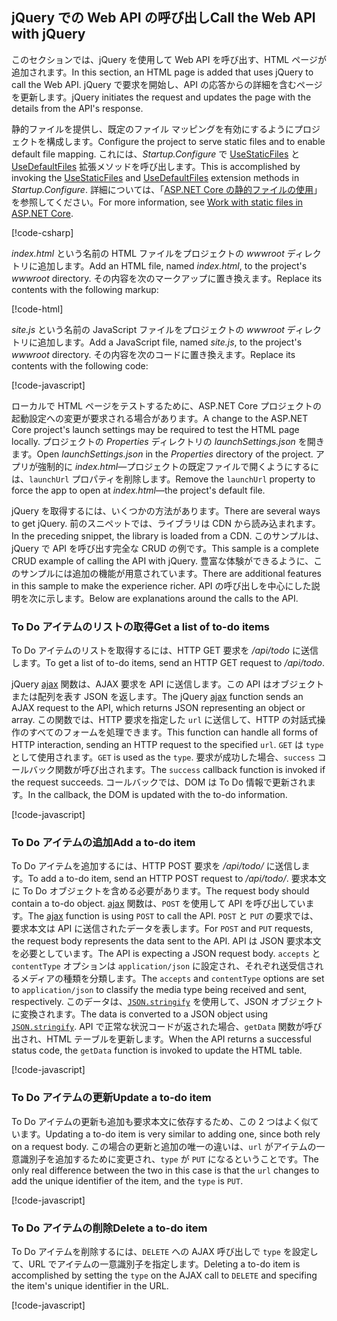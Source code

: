 ## <a name="call-the-web-api-with-jquery"></a><span data-ttu-id="66946-101">jQuery での Web API の呼び出し</span><span class="sxs-lookup"><span data-stu-id="66946-101">Call the Web API with jQuery</span></span>

<span data-ttu-id="66946-102">このセクションでは、jQuery を使用して Web API を呼び出す、HTML ページが追加されます。</span><span class="sxs-lookup"><span data-stu-id="66946-102">In this section, an HTML page is added that uses jQuery to call the Web API.</span></span> <span data-ttu-id="66946-103">jQuery で要求を開始し、API の応答からの詳細を含むページを更新します。</span><span class="sxs-lookup"><span data-stu-id="66946-103">jQuery initiates the request and updates the page with the details from the API's response.</span></span>

<span data-ttu-id="66946-104">静的ファイルを提供し、既定のファイル マッピングを有効にするようにプロジェクトを構成します。</span><span class="sxs-lookup"><span data-stu-id="66946-104">Configure the project to serve static files and to enable default file mapping.</span></span> <span data-ttu-id="66946-105">これには、*Startup.Configure* で [UseStaticFiles](/dotnet/api/microsoft.aspnetcore.builder.staticfileextensions.usestaticfiles#Microsoft_AspNetCore_Builder_StaticFileExtensions_UseStaticFiles_Microsoft_AspNetCore_Builder_IApplicationBuilder_) と [UseDefaultFiles](/dotnet/api/microsoft.aspnetcore.builder.defaultfilesextensions.usedefaultfiles#Microsoft_AspNetCore_Builder_DefaultFilesExtensions_UseDefaultFiles_Microsoft_AspNetCore_Builder_IApplicationBuilder_) 拡張メソッドを呼び出します。</span><span class="sxs-lookup"><span data-stu-id="66946-105">This is accomplished by invoking the [UseStaticFiles](/dotnet/api/microsoft.aspnetcore.builder.staticfileextensions.usestaticfiles#Microsoft_AspNetCore_Builder_StaticFileExtensions_UseStaticFiles_Microsoft_AspNetCore_Builder_IApplicationBuilder_) and [UseDefaultFiles](/dotnet/api/microsoft.aspnetcore.builder.defaultfilesextensions.usedefaultfiles#Microsoft_AspNetCore_Builder_DefaultFilesExtensions_UseDefaultFiles_Microsoft_AspNetCore_Builder_IApplicationBuilder_) extension methods in *Startup.Configure*.</span></span> <span data-ttu-id="66946-106">詳細については、「[ASP.NET Core の静的ファイルの使用](xref:fundamentals/static-files)」を参照してください。</span><span class="sxs-lookup"><span data-stu-id="66946-106">For more information, see [Work with static files in ASP.NET Core](xref:fundamentals/static-files).</span></span>

[!code-csharp[](../../tutorials/first-web-api/samples/2.0/TodoApi/Startup2.cs?name=snippet_Configure&highlight=3-4)]

<span data-ttu-id="66946-107">*index.html* という名前の HTML ファイルをプロジェクトの *wwwroot* ディレクトリに追加します。</span><span class="sxs-lookup"><span data-stu-id="66946-107">Add an HTML file, named *index.html*, to the project's *wwwroot* directory.</span></span> <span data-ttu-id="66946-108">その内容を次のマークアップに置き換えます。</span><span class="sxs-lookup"><span data-stu-id="66946-108">Replace its contents with the following markup:</span></span>

[!code-html[](../../tutorials/first-web-api/samples/2.0/TodoApi/wwwroot/index.html)]

<span data-ttu-id="66946-109">*site.js* という名前の JavaScript ファイルをプロジェクトの *wwwroot* ディレクトリに追加します。</span><span class="sxs-lookup"><span data-stu-id="66946-109">Add a JavaScript file, named *site.js*, to the project's *wwwroot* directory.</span></span> <span data-ttu-id="66946-110">その内容を次のコードに置き換えます。</span><span class="sxs-lookup"><span data-stu-id="66946-110">Replace its contents with the following code:</span></span>

[!code-javascript[](../../tutorials/first-web-api/samples/2.0/TodoApi/wwwroot/site.js?name=snippet_SiteJs)]

<span data-ttu-id="66946-111">ローカルで HTML ページをテストするために、ASP.NET Core プロジェクトの起動設定への変更が要求される場合があります。</span><span class="sxs-lookup"><span data-stu-id="66946-111">A change to the ASP.NET Core project's launch settings may be required to test the HTML page locally.</span></span> <span data-ttu-id="66946-112">プロジェクトの *Properties* ディレクトリの *launchSettings.json* を開きます。</span><span class="sxs-lookup"><span data-stu-id="66946-112">Open *launchSettings.json* in the *Properties* directory of the project.</span></span> <span data-ttu-id="66946-113">アプリが強制的に *index.html*&mdash;プロジェクトの既定ファイルで開くようにするには、`launchUrl` プロパティを削除します。</span><span class="sxs-lookup"><span data-stu-id="66946-113">Remove the `launchUrl` property to force the app to open at *index.html*&mdash;the project's default file.</span></span>

<span data-ttu-id="66946-114">jQuery を取得するには、いくつかの方法があります。</span><span class="sxs-lookup"><span data-stu-id="66946-114">There are several ways to get jQuery.</span></span> <span data-ttu-id="66946-115">前のスニペットでは、ライブラリは CDN から読み込まれます。</span><span class="sxs-lookup"><span data-stu-id="66946-115">In the preceding snippet, the library is loaded from a CDN.</span></span> <span data-ttu-id="66946-116">このサンプルは、jQuery で API を呼び出す完全な CRUD の例です。</span><span class="sxs-lookup"><span data-stu-id="66946-116">This sample is a complete CRUD example of calling the API with jQuery.</span></span> <span data-ttu-id="66946-117">豊富な体験ができるように、このサンプルには追加の機能が用意されています。</span><span class="sxs-lookup"><span data-stu-id="66946-117">There are additional features in this sample to make the experience richer.</span></span> <span data-ttu-id="66946-118">API の呼び出しを中心にした説明を次に示します。</span><span class="sxs-lookup"><span data-stu-id="66946-118">Below are explanations around the calls to the API.</span></span>

### <a name="get-a-list-of-to-do-items"></a><span data-ttu-id="66946-119">To Do アイテムのリストの取得</span><span class="sxs-lookup"><span data-stu-id="66946-119">Get a list of to-do items</span></span>

<span data-ttu-id="66946-120">To Do アイテムのリストを取得するには、HTTP GET 要求を */api/todo* に送信します。</span><span class="sxs-lookup"><span data-stu-id="66946-120">To get a list of to-do items, send an HTTP GET request to */api/todo*.</span></span>

<span data-ttu-id="66946-121">jQuery [ajax](https://api.jquery.com/jquery.ajax/) 関数は、AJAX 要求を API に送信します。この API はオブジェクトまたは配列を表す JSON を返します。</span><span class="sxs-lookup"><span data-stu-id="66946-121">The jQuery [ajax](https://api.jquery.com/jquery.ajax/) function sends an AJAX request to the API, which returns JSON representing an object or array.</span></span> <span data-ttu-id="66946-122">この関数では、HTTP 要求を指定した `url` に送信して、HTTP の対話式操作のすべてのフォームを処理できます。</span><span class="sxs-lookup"><span data-stu-id="66946-122">This function can handle all forms of HTTP interaction, sending an HTTP request to the specified `url`.</span></span> <span data-ttu-id="66946-123">`GET` は `type` として使用されます。</span><span class="sxs-lookup"><span data-stu-id="66946-123">`GET` is used as the `type`.</span></span> <span data-ttu-id="66946-124">要求が成功した場合、`success` コールバック関数が呼び出されます。</span><span class="sxs-lookup"><span data-stu-id="66946-124">The `success` callback function is invoked if the request succeeds.</span></span> <span data-ttu-id="66946-125">コールバックでは、DOM は To Do 情報で更新されます。</span><span class="sxs-lookup"><span data-stu-id="66946-125">In the callback, the DOM is updated with the to-do information.</span></span>

[!code-javascript[](../../tutorials/first-web-api/samples/2.0/TodoApi/wwwroot/site.js?name=snippet_GetData)]

### <a name="add-a-to-do-item"></a><span data-ttu-id="66946-126">To Do アイテムの追加</span><span class="sxs-lookup"><span data-stu-id="66946-126">Add a to-do item</span></span>

<span data-ttu-id="66946-127">To Do アイテムを追加するには、HTTP POST 要求を */api/todo/* に送信します。</span><span class="sxs-lookup"><span data-stu-id="66946-127">To add a to-do item, send an HTTP POST request to */api/todo/*.</span></span> <span data-ttu-id="66946-128">要求本文に To Do オブジェクトを含める必要があります。</span><span class="sxs-lookup"><span data-stu-id="66946-128">The request body should contain a to-do object.</span></span> <span data-ttu-id="66946-129">[ajax](https://api.jquery.com/jquery.ajax/) 関数は、`POST` を使用して API を呼び出しています。</span><span class="sxs-lookup"><span data-stu-id="66946-129">The [ajax](https://api.jquery.com/jquery.ajax/) function is using `POST` to call the API.</span></span> <span data-ttu-id="66946-130">`POST` と `PUT` の要求では、要求本文は API に送信されたデータを表します。</span><span class="sxs-lookup"><span data-stu-id="66946-130">For `POST` and `PUT` requests, the request body represents the data sent to the API.</span></span> <span data-ttu-id="66946-131">API は JSON 要求本文を必要としています。</span><span class="sxs-lookup"><span data-stu-id="66946-131">The API is expecting a JSON request body.</span></span> <span data-ttu-id="66946-132">`accepts` と `contentType` オプションは `application/json` に設定され、それぞれ送受信されるメディアの種類を分類します。</span><span class="sxs-lookup"><span data-stu-id="66946-132">The `accepts` and `contentType` options are set to `application/json` to classify the media type being received and sent, respectively.</span></span> <span data-ttu-id="66946-133">このデータは、[`JSON.stringify`](https://developer.mozilla.org/docs/Web/JavaScript/Reference/Global_Objects/JSON/stringify) を使用して、JSON オブジェクトに変換されます。</span><span class="sxs-lookup"><span data-stu-id="66946-133">The data is converted to a JSON object using [`JSON.stringify`](https://developer.mozilla.org/docs/Web/JavaScript/Reference/Global_Objects/JSON/stringify).</span></span> <span data-ttu-id="66946-134">API で正常な状況コードが返された場合、`getData` 関数が呼び出され、HTML テーブルを更新します。</span><span class="sxs-lookup"><span data-stu-id="66946-134">When the API returns a successful status code, the `getData` function is invoked to update the HTML table.</span></span>

[!code-javascript[](../../tutorials/first-web-api/samples/2.0/TodoApi/wwwroot/site.js?name=snippet_AddItem)]

### <a name="update-a-to-do-item"></a><span data-ttu-id="66946-135">To Do アイテムの更新</span><span class="sxs-lookup"><span data-stu-id="66946-135">Update a to-do item</span></span>

<span data-ttu-id="66946-136">To Do アイテムの更新も追加も要求本文に依存するため、この 2 つはよく似ています。</span><span class="sxs-lookup"><span data-stu-id="66946-136">Updating a to-do item is very similar to adding one, since both rely on a request body.</span></span> <span data-ttu-id="66946-137">この場合の更新と追加の唯一の違いは、`url` がアイテムの一意識別子を追加するために変更され、`type` が `PUT` になるということです。</span><span class="sxs-lookup"><span data-stu-id="66946-137">The only real difference between the two in this case is that the `url` changes to add the unique identifier of the item, and the `type` is `PUT`.</span></span>

[!code-javascript[](../../tutorials/first-web-api/samples/2.0/TodoApi/wwwroot/site.js?name=snippet_AjaxPut)]

### <a name="delete-a-to-do-item"></a><span data-ttu-id="66946-138">To Do アイテムの削除</span><span class="sxs-lookup"><span data-stu-id="66946-138">Delete a to-do item</span></span>

<span data-ttu-id="66946-139">To Do アイテムを削除するには、`DELETE` への AJAX 呼び出しで `type` を設定して、URL でアイテムの一意識別子を指定します。</span><span class="sxs-lookup"><span data-stu-id="66946-139">Deleting a to-do item is accomplished by setting the `type` on the AJAX call to `DELETE` and specifing the item's unique identifier in the URL.</span></span>

[!code-javascript[](../../tutorials/first-web-api/samples/2.0/TodoApi/wwwroot/site.js?name=snippet_AjaxDelete)]
